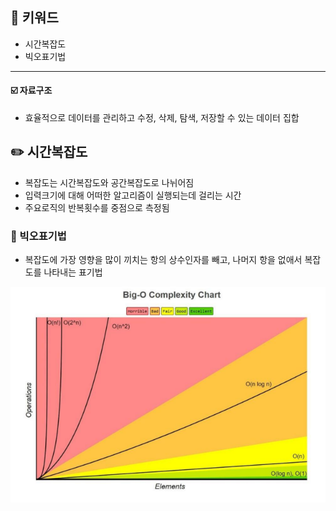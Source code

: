 ## 📓 키워드

- 시간복잡도
- 빅오표기법

---

#### ☑️ 자료구조

- 효율적으로 데이터를 관리하고 수정, 삭제, 탐색, 저장할 수 있는 데이터 집합

## ✏️ 시간복잡도

- 복잡도는 시간복잡도와 공간복잡도로 나뉘어짐
- 입력크기에 대해 어떠한 알고리즘이 실행되는데 걸리는 시간
- 주요로직의 반복횟수를 중점으로 측정됨

### 💭 빅오표기법

- 복잡도에 가장 영향을 많이 끼치는 항의 상수인자를 빼고, 나머지 항을 없애서 복잡도를 나타내는 표기법

![img.png](../img/빅오표기법.png)